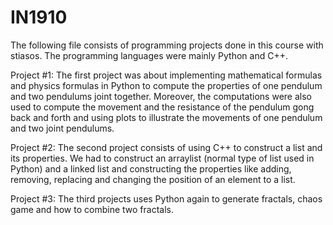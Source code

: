 # IN1910
The following file consists of programming projects done in this course with stiasos. The programming languages were mainly Python and C++.

Project #1: The first project was about implementing mathematical formulas and physics formulas in Python to compute the properties of one pendulum and two pendulums joint together. Moreover, the computations were also used to compute the movement and the resistance of the pendulum gong back and forth and using plots to illustrate the movements of one pendulum and two joint pendulums.

Project #2: The second project consists of using C++ to construct a list and its properties. We had to construct an arraylist (normal type of list used in Python) and a linked list and constructing the properties like adding, removing, replacing and changing the position of an element to a list.

Project #3: The third projects uses Python again to generate fractals, chaos game and how to combine two fractals.
